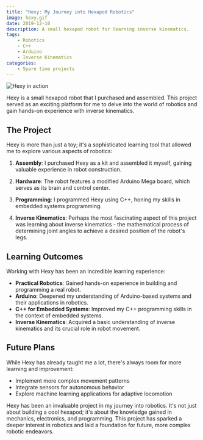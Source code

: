 ```yaml
---
title: "Hexy: My Journey into Hexapod Robotics"
image: hexy.gif
date: 2019-12-10
description: A small hexapod robot for learning inverse kinematics.
tags:
    - Robotics
    - C++
    - Arduino
    - Inverse Kinematics
categories:
    - Spare time projects
---
```


![Hexy in action](hexy.gif)


Hexy is a small hexapod robot that I purchased and assembled. This project served as an exciting platform for me to delve into the world of robotics and gain hands-on experience with inverse kinematics.


## The Project

Hexy is more than just a toy; it's a sophisticated learning tool that allowed me to explore various aspects of robotics:

1. **Assembly**: I purchased Hexy as a kit and assembled it myself, gaining valuable experience in robot construction.

2. **Hardware**: The robot features a modified Arduino Mega board, which serves as its brain and control center.

3. **Programming**: I programmed Hexy using C++, honing my skills in embedded systems programming.

4. **Inverse Kinematics**: Perhaps the most fascinating aspect of this project was learning about inverse kinematics - the mathematical process of determining joint angles to achieve a desired position of the robot's legs.

## Learning Outcomes

Working with Hexy has been an incredible learning experience:

- **Practical Robotics**: Gained hands-on experience in building and programming a real robot.
- **Arduino**: Deepened my understanding of Arduino-based systems and their applications in robotics.
- **C++ for Embedded Systems**: Improved my C++ programming skills in the context of embedded systems.
- **Inverse Kinematics**: Acquired a basic understanding of inverse kinematics and its crucial role in robot movement.

## Future Plans

While Hexy has already taught me a lot, there's always room for more learning and improvement:

- Implement more complex movement patterns
- Integrate sensors for autonomous behavior
- Explore machine learning applications for adaptive locomotion


Hexy has been an invaluable project in my journey into robotics. It's not just about building a cool hexapod; it's about the knowledge gained in mechanics, electronics, and programming. This project has sparked a deeper interest in robotics and laid a foundation for future, more complex robotic endeavors.
